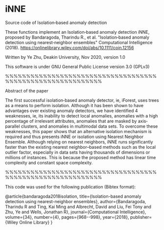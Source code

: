 # iNNE
Source code of Isolation‐based anomaly detection

These functions implement an Isolation‐based anomaly detection iNNE, proposed by Bandaragoda, Tharindu R., et al. "Isolation‐based anomaly detection using nearest‐neighbor ensembles" Computational Intelligence (2018). https://onlinelibrary.wiley.com/doi/abs/10.1111/coin.12156

Written by Ye Zhu, Deakin University, Nov 2020, version 1.0

This software is under GNU General Public License version 3.0 (GPLv3)

%%%%%%%%%%%%%%%%%%%%%%%%%%%%%%%%%%%%%%%%%%%%%%%%%%%%%%%%%%% 

Abstract of the paper

The first successful isolation‐based anomaly detector, ie, iForest, uses trees as a means to perform isolation. Although it has been shown to have advantages over existing anomaly detectors, we have identified 4 weaknesses, ie, its inability to detect local anomalies, anomalies with a high percentage of irrelevant attributes, anomalies that are masked by axis‐parallel clusters, and anomalies in multimodal data sets. To overcome these weaknesses, this paper shows that an alternative isolation mechanism is required and thus presents iNNE or isolation using Nearest Neighbor Ensemble. Although relying on nearest neighbors, iNNE runs significantly faster than the existing nearest neighbor–based methods such as the local outlier factor, especially in data sets having thousands of dimensions or millions of instances. This is because the proposed method has linear time complexity and constant space complexity.


%%%%%%%%%%%%%%%%%%%%%%%%%%%%%%%%%%%%%%%%%%%%%%%%%%%%%%%%%%% 

This code was used for the following publication (Bibtex format):

@article{bandaragoda2018isolation,
  title={Isolation-based anomaly detection using nearest-neighbor ensembles},
  author={Bandaragoda, Tharindu R and Ting, Kai Ming and Albrecht, David and Liu, Fei Tony and Zhu, Ye and Wells, Jonathan R},
  journal={Computational Intelligence},
  volume={34},
  number={4},
  pages={968--998},
  year={2018},
  publisher={Wiley Online Library}
}
